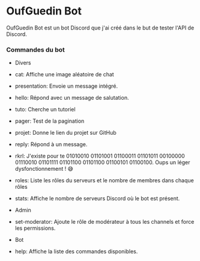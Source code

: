 # OufGuedin Bot

OufGuedin Bot est un bot Discord que j'ai créé dans le but de tester l'API de Discord.

### Commandes du bot

- Divers
- cat: Affiche une image aléatoire de chat
- presentation: Envoie un message intégré.
- hello: Répond avec un message de salutation.
- tuto: Cherche un tutoriel
- pager: Test de la pagination
- projet: Donne le lien du projet sur GitHub
- reply: Répond à un message.
- rkrl: J'existe pour te 01010010 01101001 01100011 01101011 00100000 01110010 01101111 01101100 01101100 01100101 01100100. Oups un léger dysfonctionnement ! 😅
- roles: Liste les rôles du serveurs et le nombre de membres dans chaque rôles
- stats: Affiche le nombre de serveurs Discord où le bot est présent.

- Admin
- set-moderator: Ajoute le rôle de modérateur à tous les channels et force les permissions.

- Bot
- help: Affiche la liste des commandes disponibles.
